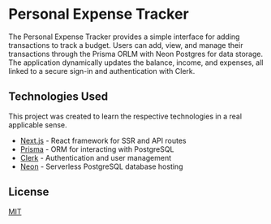 # Personal Expense Tracker

The Personal Expense Tracker provides a simple interface for adding transactions to track a budget. Users can add, view, and manage their transactions through the Prisma ORLM with Neon Postgres for data storage. The application dynamically updates the balance, income, and expenses, all linked to a secure sign-in and authentication with Clerk.



## Technologies Used

This project was created to learn the respective technologies in a real applicable sense.

- [Next.js](https://nextjs.org/) - React framework for SSR and API routes
- [Prisma](https://www.prisma.io/) - ORM for interacting with PostgreSQL
- [Clerk](https://clerk.dev/) - Authentication and user management
- [Neon](https://neon.tech/) - Serverless PostgreSQL database hosting



## License

[MIT](https://choosealicense.com/licenses/mit/)

